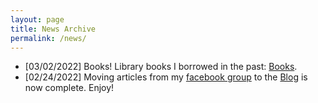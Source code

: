 ```yaml
---
layout: page
title: News Archive
permalink: /news/
---
```


* [03/02/2022] Books! Library books I borrowed in the past: [Books](/books/).
* [02/24/2022] Moving articles from my [facebook group](https://www.facebook.com/groups/choelab) to the [Blog](/blog/) is now complete. Enjoy!
